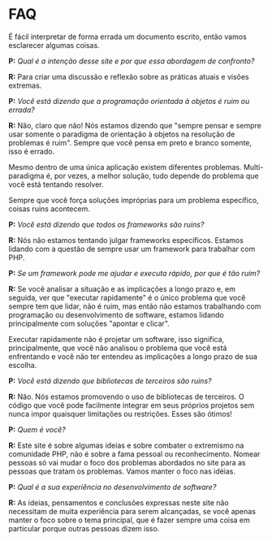 # FAQ #

É fácil interpretar de forma errada um documento escrito, então vamos esclarecer algumas coisas.

**P:** _Qual é a intenção desse site e por que essa abordagem de confronto?_

**R:** Para criar uma discussão e reflexão sobre as práticas atuais e visões extremas.

**P:** _Você está dizendo que a programação orientada à objetos é ruim ou errada?_

**R:** Não, claro que não! Nós estamos dizendo que "sempre pensar e sempre usar somente o paradigma de orientação à objetos na resolução de problemas é ruim". Sempre que você pensa em preto e branco somente, isso é errado.

Mesmo dentro de uma única aplicação existem diferentes problemas. Multi-paradigma é, por vezes, a melhor solução, tudo depende do problema que você está tentando resolver.

Sempre que você força soluções impróprias para um problema específico, coisas ruins acontecem.

**P:** _Você está dizendo que todos os frameworks são ruins?_

**R:** Nós não estamos tentando julgar frameworks específicos. Estamos lidando com a questão de sempre usar um framework para trabalhar com PHP.

**P:** _Se um framework pode me ajudar e executa rápido, por que é tão ruim?_

**R:** Se você analisar a situação e as implicações a longo prazo e, em seguida, ver que "executar rapidamente" é o único problema que você sempre tem que lidar, não é ruim, mas então não estamos trabalhando com programação ou desenvolvimento de software, estamos lidando principalmente com soluções "apontar e clicar".

Executar rapidamente não é projetar um software, isso significa, principalmente, que você não analisou o problema que você está enfrentando e você não ter entendeu as implicações a longo prazo de sua escolha.

**P:** _Você está dizendo que bibliotecas de terceiros são ruins?_

**R:** Não. Nós estamos promovendo o uso de bibliotecas de terceiros. O código que você pode facilmente integrar em seus próprios projetos sem nunca impor quaisquer limitações ou restrições. Esses são ótimos!

**P:** _Quem é você?_

**R:** Este site é sobre algumas ideias e sobre combater o extremismo na comunidade PHP, não é sobre a fama pessoal ou reconhecimento. Nomear pessoas só vai mudar o foco dos problemas abordados no site para as pessoas que tratam os problemas. Vamos manter o foco nas idéias.

**P:** _Qual é a sua experiência no desenvolvimento de software?_

**R:** As ideias, pensamentos e conclusões expressas neste site não necessitam de muita experiência para serem alcançadas, se você apenas manter o foco sobre o tema principal, que é fazer sempre uma coisa em particular porque outras pessoas dizem isso.
